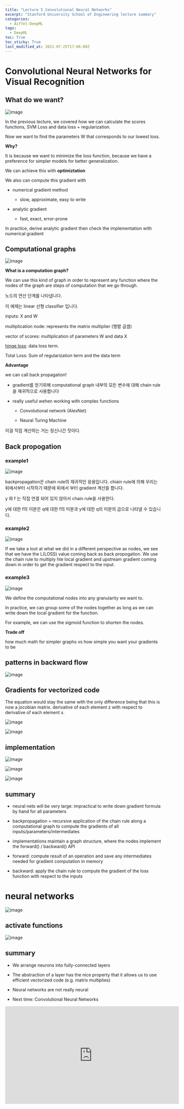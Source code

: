 ```yaml
---
title: "Lecture 5 Convolutional Neural Networks"
excerpt: "Stanford University School of Engineering lecture summary"
categories:
  - Aiffel-DeepML
tags:
  - DeepML
toc: True
toc_sticky: True
last_modified_at: 2021-07-25T17:06:00Z
---
```



# Convolutional Neural Networks for Visual Recognition

## What do we want?

![image](https://user-images.githubusercontent.com/46912607/126897292-0fb57c8a-0aa4-4d6d-a893-ae939ac80dd2.png)

In the previous lecture, we covered how we can calculate the scores functions, SVM Loss and data loss + regularization. 

Now we want to find the parameters W that corresponds to our lowest loss.

**Why?** 

It is because we want to minimize the loss function, because we have a preference for simpler models for better generalization. 

We can achieve this with **optimiztation** 

We also can compute this gradient with

- numerical gradient method


    - slow, approximate, easy to write
    
    
- analytic gradient 
    
    
    - fast, exact, error-prone
    
In practice, derive analytic gradient then check the implementation with numerical gradient 

## Computational graphs


![image](https://user-images.githubusercontent.com/46912607/126897694-eeab621b-b436-4549-8375-7f3a9877e3db.png)
    
**What is a computation graph?**

We can use this kind of graph in order to represent any function where the nodes of the graph are steps of computation that we go through. 

노드의 연산 단계를 나타냅니다. 

이 예제는 linear 선형 classifier 입니다. 

inputs: X and W 

multiplication node: represents the matrix multiplier (행렬 곱셈)

vector of scores: multiplication of parameters W and data X

[hinge loss](https://www.notion.so/modulabs/Lec03-1-Loss-Function-5e775d9c809a433eb243956d23bd379b#2839e4efd7854a9399f56e0f0fec5bb2): data loss term. 

Total Loss: Sum of regularization term and the data term 

**Advantage** 

we can call back propagation! 

- gradient를 얻기위해 computational graph 내부의 모든 변수에 대해 chain rule을 재귀적으로 사용합니다

- really useful wehen working with complex functions 

    - Convolutional network (AlexNet)
    
    - Neural Turing Machine

이걸 직접 계산하는 거는 정신나간 짓이다.

## Back propogation 

### example1

![image](https://user-images.githubusercontent.com/46912607/126898426-7058860b-1117-46ca-b72e-1438c0f574f3.png)

backpropagation은 chain rule의 재귀적인 응용입니다.
chiain rule에 의해 우리는 뒤에서부터 시작하기 때문에 뒤에서 부터 gradient 계산을 합니다. 

y 와 f 는 직접 연결 되어 있지 않아서 chain rule을 사용한다. 

y에 대한 f의 미분은 q에 대한 f의 미분과
y에 대한 q의 미분의 곱으로 나타낼 수 있습니다.

### example2

![image](https://user-images.githubusercontent.com/46912607/126898685-9e9356ff-983a-45d9-9355-d424b82a9eb6.png)

If we take a loot at what we did in a different perspective as nodes, we see that we have the L(LOSS) value coming back as back propogation. We use the chain rule to multiply hte local gradient and upstream gradient coming down in order to get the gradient respect to the input. 

### example3

![image](https://user-images.githubusercontent.com/46912607/126899340-e3d2141d-021f-4d71-8f8e-017538a9ed4b.png)

We define the computational nodes into any granularity we want to. 

In practice, we can group some of the nodes together as long as we can write down the local gradient for the function. 

For example, we can use the sigmoid function to shorten the nodes. 

**Trade off**

how much math for simpler graphs vs how simple you want your gradients to be

## patterns in backward flow

![image](https://user-images.githubusercontent.com/46912607/126899918-fd0b8475-0d0b-4106-ac35-5035bc017d70.png)

## Gradients for vectorized code

The equation would stay the same with the only difference being that this is now a jocobian matrix. derivative of each element z with respect to derivative of each element x. 

![image](https://user-images.githubusercontent.com/46912607/126900196-c4d71dcf-c2b7-4476-a58c-9df2638751a6.png)


![image](https://user-images.githubusercontent.com/46912607/126900725-9625470b-c731-4da2-bafc-ff036ea298c3.png)

## implementation

![image](https://user-images.githubusercontent.com/46912607/126900822-2c3cd2e5-6a58-4a88-be37-1f8d4a677ad4.png)



![image](https://user-images.githubusercontent.com/46912607/126900831-3a57a332-12e1-41e6-bcd6-e49a2d39fd2d.png)



![image](https://user-images.githubusercontent.com/46912607/126900835-2f6d2f99-5956-4dfb-854a-cef56cb49750.png)

## summary 

- neural nets will be very large: impractical to write down gradient formula by hand for all parameters

- backpropagation = recursive application of the chain rule along a computational graph to compute the gradients of all inputs/parameters/intermediates

- implementations maintain a graph structure, where the nodes implement the forward() / backward() API

- forward: compute result of an operation and save any intermediates needed for gradient computation in memory

- backward: apply the chain rule to compute the gradient of the loss function with respect to the inputs

# neural networks

![image](https://user-images.githubusercontent.com/46912607/126900907-a42cacd9-f994-4824-bf45-6317357e4b7f.png)

## activate functions

![image](https://user-images.githubusercontent.com/46912607/126901340-bed48da4-33ce-4784-a86d-e403fd8a1428.png)

## summary 

- We arrange neurons into fully-connected layers

- The abstraction of a layer has the nice property that it allows us to use efficient vectorized code (e.g. matrix multiplies)

- Neural networks are not really neural

- Next time: Convolutional Neural Networks


<iframe width="560" height="315" src="https://www.youtube.com/embed/d14TUNcbn1k" title="YouTube video player" frameborder="0" allow="accelerometer; autoplay; clipboard-write; encrypted-media; gyroscope; picture-in-picture" allowfullscreen></iframe>